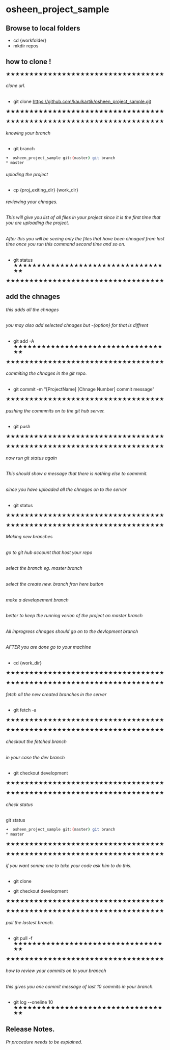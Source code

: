 # osheen_project_sample

## Browse to local folders  
* cd {workfolder} 
* mkdir repos  

## how to clone !  
★★★★★★★★★★★★★★★★★★★★★★★★★★★★★★★★★★  
###### clone url. 
* git clone https://github.com/kaulkartik/osheen_project_sample.git  

★★★★★★★★★★★★★★★★★★★★★★★★★★★★★★★★★★  

★★★★★★★★★★★★★★★★★★★★★★★★★★★★★★★★★★  
###### knowing your branch  
* git branch 

```bash
➜  osheen_project_sample git:(master) git branch
* master
````
###### uploding the project   
* cp {proj_exiting_dir} {work_dir}

###### reviewing your chnages. 
###### This will give you list of all files in your project  since it is the   first time that you are uploading the project.  
###### After this you will be seeing only the files that have been chnaged from   last time once you run this command second time and so on.  
* git status 
★★★★★★★★★★★★★★★★★★★★★★★★★★★★★★★★★★  

★★★★★★★★★★★★★★★★★★★★★★★★★★★★★★★★★★  
## add the chnages  
###### this adds all the chnages   
###### you may also add selected chnages but  -{option} for that is diffrent   
* git add -A
★★★★★★★★★★★★★★★★★★★★★★★★★★★★★★★★★★  

★★★★★★★★★★★★★★★★★★★★★★★★★★★★★★★★★★  
###### commiting the chnages in the git repo. 
* git commit -m "[ProjectName] [Chnage Number] commit message"

★★★★★★★★★★★★★★★★★★★★★★★★★★★★★★★★★★  
###### pushing the commmits on to the git hub server. 
* git push 

★★★★★★★★★★★★★★★★★★★★★★★★★★★★★★★★★★  

★★★★★★★★★★★★★★★★★★★★★★★★★★★★★★★★★★  
###### now run git status again 
###### This should show a message that there is nothing else to commmit. 
###### since you have uploaded all the chnages on to the server   
* git status 

★★★★★★★★★★★★★★★★★★★★★★★★★★★★★★★★★★  

★★★★★★★★★★★★★★★★★★★★★★★★★★★★★★★★★★  
###### Making new branches  
###### go to git hub account that host your repo   
###### select the branch eg. master branch  
###### select the create new. branch fron here button  
###### make a developement branch   
###### better to keep the running verion of the project on master branch  
###### All inprogress chnages should go on to the devlopment branch   
###### AFTER you are done go to your machine    
* cd {work_dir}  

★★★★★★★★★★★★★★★★★★★★★★★★★★★★★★★★★★  

★★★★★★★★★★★★★★★★★★★★★★★★★★★★★★★★★★  
###### fetch all the new created branches in the server   
* git fetch -a  

★★★★★★★★★★★★★★★★★★★★★★★★★★★★★★★★★★  

★★★★★★★★★★★★★★★★★★★★★★★★★★★★★★★★★★  
###### checkout the fetched branch     
###### in your case the dev branch    
* git checkout development   

★★★★★★★★★★★★★★★★★★★★★★★★★★★★★★★★★★  

★★★★★★★★★★★★★★★★★★★★★★★★★★★★★★★★★★  
###### check status   
git status 
```bash
➜  osheen_project_sample git:(master) git branch
* master
````
★★★★★★★★★★★★★★★★★★★★★★★★★★★★★★★★★★  

★★★★★★★★★★★★★★★★★★★★★★★★★★★★★★★★★★  
###### if you want sonme one to take your code ask him to do this. 
* git clone <clone url>

* git checkout development   

★★★★★★★★★★★★★★★★★★★★★★★★★★★★★★★★★★  

★★★★★★★★★★★★★★★★★★★★★★★★★★★★★★★★★★  
###### pull the lastest branch. 
* git pull -f   
★★★★★★★★★★★★★★★★★★★★★★★★★★★★★★★★★★  

★★★★★★★★★★★★★★★★★★★★★★★★★★★★★★★★★★  
###### how to review your commits on to your brancch   
###### this gives you one commit message of last 10  commits in your branch. 
* git log --oneline 10  
★★★★★★★★★★★★★★★★★★★★★★★★★★★★★★★★★★  

## Release Notes. 
###### Pr procedure needs to be explained.  
